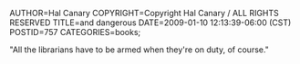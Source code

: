 AUTHOR=Hal Canary
COPYRIGHT=Copyright Hal Canary / ALL RIGHTS RESERVED
TITLE=and dangerous
DATE=2009-01-10 12:13:39-06:00 (CST)
POSTID=757
CATEGORIES=books;

"All the librarians have to be armed when they're on duty, of course."
